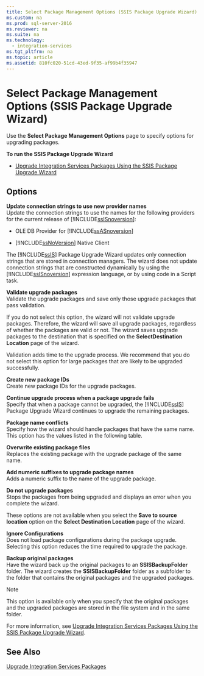 ```yaml
---
title: Select Package Management Options (SSIS Package Upgrade Wizard)
ms.custom: na
ms.prod: sql-server-2016
ms.reviewer: na
ms.suite: na
ms.technology: 
  - integration-services
ms.tgt_pltfrm: na
ms.topic: article
ms.assetid: 810fc020-51cd-43ed-9f35-af99b4f35947
---
```

# Select Package Management Options (SSIS Package Upgrade Wizard)
  Use the **Select Package Management Options** page to specify options for upgrading packages.  
  
 **To run the SSIS Package Upgrade Wizard**  
  
-   [Upgrade Integration Services Packages Using the SSIS Package Upgrade Wizard](../../Topics/TopicNameNotContainA/Upgrade-Integration-Services-Packages-Using-the-SSIS-Package-Upgrade-Wizard.md)  
  
## Options  
 **Update connection strings to use new provider names**  
 Update the connection strings to use the names for the following providers for the current release of [!INCLUDE[ssISnoversion](../../Topics/TopicNameContainA/includes/ssISnoversion_md.md)]:  
  
-   OLE DB Provider for [!INCLUDE[ssASnoversion](../../Topics/TopicNameContainA/includes/ssASnoversion_md.md)]  
  
-   [!INCLUDE[ssNoVersion](../../Topics/TopicNameContainA/includes/ssNoVersion_md.md)] Native Client  
  
 The [!INCLUDE[ssIS](../../Topics/TopicNameContainA/includes/ssIS_md.md)] Package Upgrade Wizard updates only connection strings that are stored in connection managers. The wizard does not update connection strings that are constructed dynamically by using the [!INCLUDE[ssISnoversion](../../Topics/TopicNameContainA/includes/ssISnoversion_md.md)] expression language, or by using code in a Script task.  
  
 **Validate upgrade packages**  
 Validate the upgrade packages and save only those upgrade packages that pass validation.  
  
 If you do not select this option, the wizard will not validate upgrade packages. Therefore, the wizard will save all upgrade packages, regardless of whether the packages are valid or not. The wizard saves upgrade packages to the destination that is specified on the **SelectDestination Location** page of the wizard.  
  
 Validation adds time to the upgrade process. We recommend that you do not select this option for large packages that are likely to be upgraded successfully.  
  
 **Create new package IDs**  
 Create new package IDs for the upgrade packages.  
  
 **Continue upgrade process when a package upgrade fails**  
 Specify that when a package cannot be upgraded, the [!INCLUDE[ssIS](../../Topics/TopicNameContainA/includes/ssIS_md.md)] Package Upgrade Wizard continues to upgrade the remaining packages.  
  
 **Package name conflicts**  
 Specify how the wizard should handle packages that have the same name. This option has the values listed in the following table.  
  
 **Overwrite existing package files**  
 Replaces the existing package with the upgrade package of the same name.  
  
 **Add numeric suffixes to upgrade package names**  
 Adds a numeric suffix to the name of the upgrade package.  
  
 **Do not upgrade packages**  
 Stops the packages from being upgraded and displays an error when you complete the wizard.  
  
 These options are not available when you select the **Save to source location** option on the **Select Destination Location** page of the wizard.  
  
 **Ignore Configurations**  
 Does not load package configurations during the package upgrade. Selecting this option reduces the time required to upgrade the package.  
  
 **Backup original packages**  
 Have the wizard back up the original packages to an **SSISBackupFolder** folder. The wizard creates the **SSISBackupFolder** folder as a subfolder to the folder that contains the original packages and the upgraded packages.  
  
> [!NOTE]  
>  This option is available only when you specify that the original packages and the upgraded packages are stored in the file system and in the same folder.  
  
 For more information, see [Upgrade Integration Services Packages Using the SSIS Package Upgrade Wizard](../../Topics/TopicNameNotContainA/Upgrade-Integration-Services-Packages-Using-the-SSIS-Package-Upgrade-Wizard.md).  
  
## See Also  
 [Upgrade Integration Services Packages](../../Topics/TopicNameNotContainA/Upgrade-Integration-Services-Packages.md)  
  
  